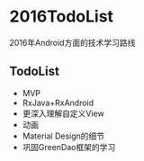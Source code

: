 # 2016TodoList
2016年Android方面的技术学习路线

## TodoList
* MVP
* RxJava+RxAndroid
* 更深入理解自定义View
* 动画
* Material Design的细节
* 巩固GreenDao框架的学习

